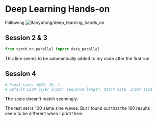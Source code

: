 # Deep Learning Hands-on

Following ![Banyutong/deep_learning_hands_on](https://github.com/Banyutong/deep_learning_hands_on)

## Session 2 & 3

```python
from torch.nn.parallel import data_parallel
```

This line seems to be automatically added to my code after the first run.

## Session 4

```python
# Final size: 1000, 20, 1
# Default LSTM layer input: sequence length, batch size, input size
```

The scale doesn't match seemingly.

The test set is 100 same sine waves. But I found out that the 100 results seem to be different when I print them.


